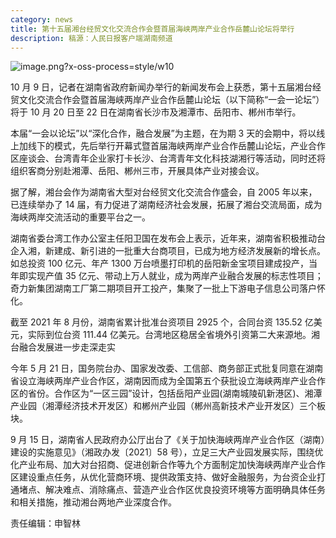 ```yaml
---
category: news
title: 第十五届湘台经贸文化交流合作会暨首届海峡两岸产业合作岳麓山论坛将举行
description: 稿源：人民日报客户端湖南频道
---
```


![image.png?x-oss-process=style/w10](https://rmrbcmsonline.peopleapp.com/upload/ueditor/image/20211009/a_631391877735641088.png?x-oss-process=image/format,jpg/auto-orient,1 '1633755353683966.png?x-oss-process=style/w10')

10 月 9 日，记者在湖南省政府新闻办举行的新闻发布会上获悉，第十五届湘台经贸文化交流合作会暨首届海峡两岸产业合作岳麓山论坛（以下简称“一会一论坛”）将于 10 月 20 日至 22 日在湖南省长沙市及湘潭市、岳阳市、郴州市举行。

本届“一会以论坛”以“深化合作，融合发展”为主题，在为期 3 天的会期中，将以线上加线下的模式，先后举行开幕式暨首届海峡两岸产业合作岳麓山论坛，产业合作区座谈会、台湾青年企业家打卡长沙、台湾青年文化科技湖湘行等活动，同时还将组织客商分别赴湘潭、岳阳、郴州三市，开展具体产业对接会议。

据了解，湘台会作为湖南省大型对台经贸文化交流合作盛会，自 2005 年以来，已连续举办了 14 届，有力促进了湖南经济社会发展，拓展了湘台交流局面，成为海峡两岸交流活动的重要平台之一。

湖南省委台湾工作办公室主任阳卫国在发布会上表示，近年来，湖南省积极推动台企入湘，新建成、新引进的一批重大台商项目，已成为地方经济发展新的增长点。如总投资 100 亿元、年产 1300 万台喷墨打印机的岳阳新金宝项目建成投产，当年即实现产值 35 亿元、带动上万人就业，成为两岸产业融合发展的标志性项目；奇力新集团湖南工厂第二期项目开工投产，集聚了一批上下游电子信息公司落户怀化。

截至 2021 年 8 月份，湖南省累计批准台资项目 2925 个，合同台资 135.52 亿美元，实际到位台资 111.44 亿美元。台湾地区稳居全省境外引资第二大来源地。湘台融合发展进一步走深走实

今年 5 月 21 日，国务院台办、国家发改委、工信部、商务部正式批复同意在湖南省设立海峡两岸产业合作区，湖南因而成为全国第五个获批设立海峡两岸产业合作区的省份。合作区为“一区三园”设计，包括岳阳产业园(湖南城陵矶新港区)、湘潭产业园（湘潭经济技术开发区）和郴州产业园（郴州高新技术产业开发区）三个板块。

9 月 15 日，湖南省人民政府办公厅出台了《关于加快海峡两岸产业合作区（湖南）建设的实施意见》（湘政办发〔2021〕58 号），立足三大产业园发展实际，围绕优化产业布局、加大对台招商、促进创新合作等九个方面制定加快海峡两岸产业合作区建设重点任务，从优化营商环境、提供政策支持、做好金融服务，为台资企业打通堵点、解决难点、消除痛点、营造产业合作区优良投资环境等方面明确具体任务和相关措施，推动湘台两地产业深度合作。

责任编辑：申智林

